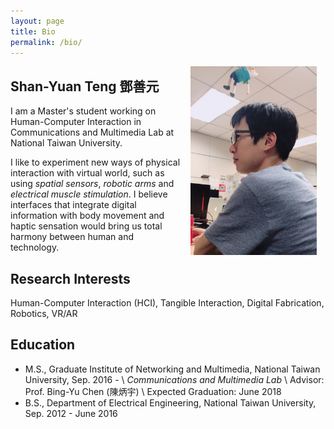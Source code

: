 ```yaml
---
layout: page
title: Bio
permalink: /bio/
---
```


<img style="float: right; padding: 0 1em 1em 1em" width="40%" max-width="100%"  src="/assets/profile_photo.jpg">

## Shan-Yuan Teng 鄧善元

I am a Master's student working on Human-Computer Interaction in Communications and Multimedia Lab at National Taiwan University.

I like to experiment new ways of physical interaction with virtual world, such as using *spatial sensors*, *robotic arms* and *electrical muscle stimulation*. I believe interfaces that integrate digital information with body movement and haptic sensation would bring us total harmony between human and technology.

## Research Interests

Human-Computer Interaction (HCI), Tangible Interaction, Digital Fabrication, Robotics, VR/AR

## Education

* M.S., Graduate Institute of Networking and Multimedia, National Taiwan University, Sep. 2016 - \\
*Communications and Multimedia Lab* \\
Advisor: Prof. Bing-Yu Chen (陳炳宇) \\
Expected Graduation: June 2018
* B.S., Department of Electrical Engineering, National Taiwan University, Sep. 2012 - June 2016

